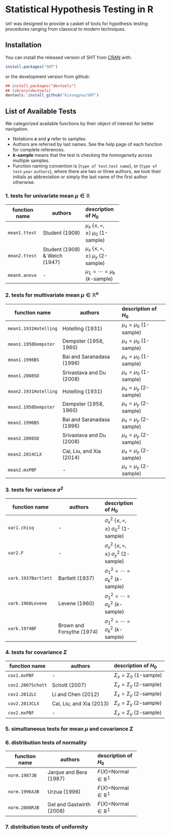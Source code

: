 
<!-- README.md is generated from README.Rmd. Please edit that file -->
Statistical Hypothesis Testing in R
===================================

`SHT` was designed to provide a casket of tools for hypothesis testing procedures ranging from classical to modern techniques.

Installation
------------

You can install the released version of SHT from [CRAN](https://CRAN.R-project.org) with:

``` r
install.packages("SHT")
```

or the development version from github:

``` r
## install.packages("devtools")
## library(devtools)
devtools::install_github("kisungyou/SHT")
```

List of Available Tests
-----------------------

We categorized available functions by their object of interest for better navigation.

-   Notations ***x*** and ***y*** refer to samples.
-   Authors are referred by last names. See the help page of each function for complete references.
-   ***k*-sample** means that the test is checking the *homogeneity* across multiple samples.
-   Function naming convention is {`type of test`.`test name`}, or {`type of test`.`year` `authors`}, where there are two or three authors, we took their initials as abbreviation or simply the last name of the first author otherwise.

### 1. tests for univariate mean *μ* ∈ ℝ

<table style="width:71%;">
<colgroup>
<col width="11%" />
<col width="34%" />
<col width="25%" />
</colgroup>
<thead>
<tr class="header">
<th>function name</th>
<th>authors</th>
<th align="left">description of <span class="math inline"><em>H</em><sub>0</sub></span></th>
</tr>
</thead>
<tbody>
<tr class="odd">
<td><code>mean1.ttest</code></td>
<td>Student (1908)</td>
<td align="left"><span class="math inline"><em>μ</em><sub><em>x</em></sub> {≤, =, ≥} <em>μ</em><sub>0</sub></span> (1-sample)</td>
</tr>
<tr class="even">
<td><code>mean2.ttest</code></td>
<td>Student (1908) &amp; Welch (1947)</td>
<td align="left"><span class="math inline"><em>μ</em><sub><em>x</em></sub> {≤, =, ≥} <em>μ</em><sub><em>y</em></sub></span> (2-sample)</td>
</tr>
<tr class="odd">
<td><code>meank.anova</code></td>
<td>-</td>
<td align="left"><span class="math inline"><em>μ</em><sub>1</sub> = ⋯ = <em>μ</em><sub><em>k</em></sub></span> (<span class="math inline"><em>k</em></span>-sample)</td>
</tr>
</tbody>
</table>

### 2. tests for multivariate mean *μ* ∈ ℝ<sup>*n*</sup>

| function name         | authors                   | description of *H*<sub>0</sub>                   |
|-----------------------|---------------------------|:-------------------------------------------------|
| `mean1.1931Hotelling` | Hotelling (1931)          | *μ*<sub>*x*</sub> = *μ*<sub>0</sub> (1-sample)   |
| `mean1.1958Dempster`  | Dempster (1958, 1960)     | *μ*<sub>*x*</sub> = *μ*<sub>0</sub> (1-sample)   |
| `mean1.1996BS`        | Bai and Saranadasa (1996) | *μ*<sub>*x*</sub> = *μ*<sub>0</sub> (1-sample)   |
| `mean1.2008SD`        | Srivastava and Du (2008)  | *μ*<sub>*x*</sub> = *μ*<sub>0</sub> (1-sample)   |
| `mean2.1931Hotelling` | Hotelling (1931)          | *μ*<sub>*x*</sub> = *μ*<sub>*y*</sub> (2-sample) |
| `mean2.1958Dempster`  | Dempster (1958, 1960)     | *μ*<sub>*x*</sub> = *μ*<sub>*y*</sub> (2-sample) |
| `mean2.1996BS`        | Bai and Saranadasa (1996) | *μ*<sub>*x*</sub> = *μ*<sub>*y*</sub> (2-sample) |
| `mean2.2008SD`        | Srivastava and Du (2008)  | *μ*<sub>*x*</sub> = *μ*<sub>*y*</sub> (2-sample) |
| `mean2.2014CLX`       | Cai, Liu, and Xia (2014)  | *μ*<sub>*x*</sub> = *μ*<sub>*y*</sub> (2-sample) |
| `mean2.mxPBF`         | -                         | *μ*<sub>*x*</sub> = *μ*<sub>*y*</sub> (2-sample) |

### 3. tests for variance *σ*<sup>2</sup>

<table style="width:82%;">
<colgroup>
<col width="22%" />
<col width="34%" />
<col width="25%" />
</colgroup>
<thead>
<tr class="header">
<th>function name</th>
<th>authors</th>
<th align="left">description of <span class="math inline"><em>H</em><sub>0</sub></span></th>
</tr>
</thead>
<tbody>
<tr class="odd">
<td><code>var1.chisq</code></td>
<td>-</td>
<td align="left"><span class="math inline"><em>σ</em><sub><em>x</em></sub><sup>2</sup> {≤, =, ≥} <em>σ</em><sub>0</sub><sup>2</sup></span> (1-sample)</td>
</tr>
<tr class="even">
<td><code>var2.F</code></td>
<td>-</td>
<td align="left"><span class="math inline"><em>σ</em><sub><em>x</em></sub><sup>2</sup> {≤, =, ≥} <em>σ</em><sub><em>y</em></sub><sup>2</sup></span> (2-sample)</td>
</tr>
<tr class="odd">
<td><code>vark.1937Bartlett</code></td>
<td>Bartlett (1937)</td>
<td align="left"><span class="math inline"><em>σ</em><sub>1</sub><sup>2</sup> = ⋯ = <em>σ</em><sub><em>k</em></sub><sup>2</sup></span> (<span class="math inline"><em>k</em></span>-sample)</td>
</tr>
<tr class="even">
<td><code>vark.1960Levene</code></td>
<td>Levene (1960)</td>
<td align="left"><span class="math inline"><em>σ</em><sub>1</sub><sup>2</sup> = ⋯ = <em>σ</em><sub><em>k</em></sub><sup>2</sup></span> (<span class="math inline"><em>k</em></span>-sample)</td>
</tr>
<tr class="odd">
<td><code>vark.1974BF</code></td>
<td>Brown and Forsythe (1974)</td>
<td align="left"><span class="math inline"><em>σ</em><sub>1</sub><sup>2</sup> = ⋯ = <em>σ</em><sub><em>k</em></sub><sup>2</sup></span> (<span class="math inline"><em>k</em></span>-sample)</td>
</tr>
</tbody>
</table>

### 4. tests for covariance *Σ*

| function name     | authors                  | description of *H*<sub>0</sub>                   |
|-------------------|--------------------------|:-------------------------------------------------|
| `cov1.mxPBF`      | -                        | *Σ*<sub>*x*</sub> = *Σ*<sub>0</sub> (1-sample)   |
| `cov2.2007Schott` | Schott (2007)            | *Σ*<sub>*x*</sub> = *Σ*<sub>*y*</sub> (2-sample) |
| `cov2.2012LC`     | Li and Chen (2012)       | *Σ*<sub>*x*</sub> = *Σ*<sub>*y*</sub> (2-sample) |
| `cov2.2013CLX`    | Cai, Liu, and Xia (2013) | *Σ*<sub>*x*</sub> = *Σ*<sub>*y*</sub> (2-sample) |
| `cov2.mxPBF`      | -                        | *Σ*<sub>*x*</sub> = *Σ*<sub>*y*</sub> (2-sample) |

### 5. simultaneous tests for mean *μ* and covariance *Σ*

### 6. distribution tests of normality

<table style="width:82%;">
<colgroup>
<col width="22%" />
<col width="34%" />
<col width="25%" />
</colgroup>
<thead>
<tr class="header">
<th>function name</th>
<th>authors</th>
<th align="left">description of <span class="math inline"><em>H</em><sub>0</sub></span></th>
</tr>
</thead>
<tbody>
<tr class="odd">
<td><code>norm.1987JB</code></td>
<td>Jarque and Bera (1987)</td>
<td align="left"><span class="math inline"><em>F</em>(<em>X</em>)=Normal ∈ ℝ<sup>1</sup></span></td>
</tr>
<tr class="even">
<td><code>norm.1996AJB</code></td>
<td>Urzua (1996)</td>
<td align="left"><span class="math inline"><em>F</em>(<em>X</em>)=Normal ∈ ℝ<sup>1</sup></span></td>
</tr>
<tr class="odd">
<td><code>norm.2008RJB</code></td>
<td>Gel and Gastwirth (2008)</td>
<td align="left"><span class="math inline"><em>F</em>(<em>X</em>)=Normal ∈ ℝ<sup>1</sup></span></td>
</tr>
</tbody>
</table>

### 7. distribution tests of uniformity
